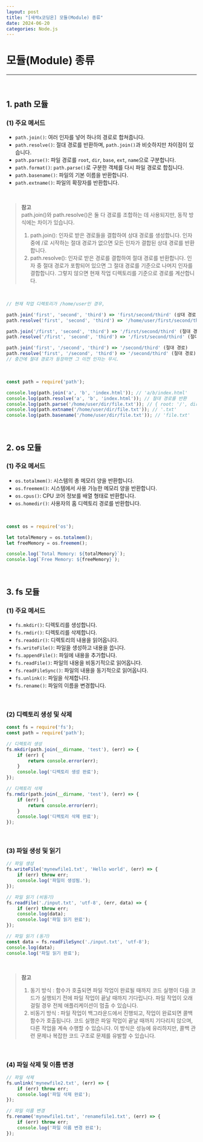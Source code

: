 ```yaml
---
layout: post
title: "[새싹x코딩온] 모듈(Module) 종류"
date: 2024-06-20
categories: Node.js
---
```


# 모듈(Module) 종류

<hr>
<br>

## 1. path 모듈

### (1) 주요 메서드

- `path.join()`: 여러 인자를 넣어 하나의 경로로 합쳐줍니다.
- `path.resolve()`: 절대 경로를 반환하며, `path.join()`과 비슷하지만 차이점이 있습니다.
- `path.parse()`: 파일 경로를 `root`, `dir`, `base`, `ext`, `name`으로 구분합니다.
- `path.format()`: `path.parse()`로 구분한 객체를 다시 파일 경로로 합칩니다.
- `path.basename()`: 파일의 기본 이름을 반환합니다.
- `path.extname()`: 파일의 확장자를 반환합니다.

<br>

> **참고** <br>
path.join()와 path.resolve()은 둘 다 경로를 조합하는 데 사용되지만, 동작 방식에는 차이가 있습니다. <br>
> 1) path.join(): 인자로 받은 경로들을 결합하여 상대 경로를 생성합니다. 인자 중에 /로 시작하는 절대 경로가 없으면 모든 인자가 결합된 상대 경로를 반환합니다.
> 2) path.resolve(): 인자로 받은 경로를 결합하여 절대 경로를 반환합니다. 인자 중 절대 경로가 포함되어 있으면 그 절대 경로를 기준으로 나머지 인자를 결합합니다. 그렇지 않으면 현재 작업 디렉토리를 기준으로 경로를 계산합니다.

<br>

``` js
// 현재 작업 디렉토리가 /home/user인 경우,

path.join('first', 'second', 'third') => 'first/second/third' (상대 경로)
path.resolve('first', 'second', 'third') => '/home/user/first/second/third' (절대 경로)

path.join('/first', 'second', 'third') => '/first/second/third' (절대 경로)
path.resolve('/first', 'second', 'third') => '/first/second/third' (절대 경로)

path.join('first', '/second', 'third') => '/second/third' (절대 경로)
path.resolve('first', '/second', 'third') => '/second/third' (절대 경로)
// 중간에 절대 경로가 등장하면 그 이전 인자는 무시.
```

<br>

```js
const path = require('path');

console.log(path.join('a', 'b', 'index.html')); // 'a/b/index.html'
console.log(path.resolve('a', 'b', 'index.html')); // 절대 경로를 반환
console.log(path.parse('/home/user/dir/file.txt')); // { root: '/', dir: '/home/user/dir', base: 'file.txt', ext: '.txt', name: 'file' }
console.log(path.extname('/home/user/dir/file.txt')); // '.txt'
console.log(path.basename('/home/user/dir/file.txt')); // 'file.txt'
```

<br>

## 2. os 모듈

### (1) 주요 메서드

- `os.totalmem()`: 시스템의 총 메모리 양을 반환합니다.
- `os.freemem()`: 시스템에서 사용 가능한 메모리 양을 반환합니다.
- `os.cpus()`: CPU 코어 정보를 배열 형태로 반환합니다.
- `os.homedir()`: 사용자의 홈 디렉토리 경로를 반환합니다.

<br>

```js
const os = require('os');

let totalMemory = os.totalmem();
let freeMemory = os.freemem();

console.log(`Total Memory: ${totalMemory}`);
console.log(`Free Memory: ${freeMemory}`);
```

<br>

## 3. fs 모듈

### (1) 주요 메서드

- `fs.mkdir()`: 디렉토리를 생성합니다.
- `fs.rmdir()`: 디렉토리를 삭제합니다.
- `fs.readdir()`: 디렉토리의 내용을 읽어옵니다.
- `fs.writeFile()`: 파일을 생성하고 내용을 씁니다.
- `fs.appendFile()`: 파일에 내용을 추가합니다.
- `fs.readFile()`: 파일의 내용을 비동기적으로 읽어옵니다.
- `fs.readFileSync()`: 파일의 내용을 동기적으로 읽어옵니다.
- `fs.unlink()`: 파일을 삭제합니다.
- `fs.rename()`: 파일의 이름을 변경합니다.

<br>

### (2) 디렉토리 생성 및 삭제

```js
const fs = require('fs');
const path = require('path');

// 디렉토리 생성
fs.mkdir(path.join(__dirname, 'test'), (err) => {
    if (err) {
        return console.error(err);
    }
    console.log('디렉토리 생성 완료');
});

// 디렉토리 삭제
fs.rmdir(path.join(__dirname, 'test'), (err) => {
    if (err) {
        return console.error(err);
    }
    console.log('디렉토리 삭제 완료');
});
```

<br>

### (3) 파일 생성 및 읽기

```js
// 파일 생성
fs.writeFile('mynewfile1.txt', 'Hello world', (err) => {
    if (err) throw err;
    console.log('파일이 생성됨.');
});

// 파일 읽기 (비동기)
fs.readFile('./input.txt', 'utf-8', (err, data) => {
    if (err) throw err;
    console.log(data);
    console.log('파일 읽기 완료');
});

// 파일 읽기 (동기)
const data = fs.readFileSync('./input.txt', 'utf-8');
console.log(data);
console.log('파일 읽기 완료');
```

<br>

> **참고**
> 1) 동기 방식 : 함수가 호출되면 파일 작업이 완료될 때까지 코드 실행이 다음 코드가 실행되기 전에 파일 작업이 끝날 때까지 기다립니다. 파일 작업이 오래 걸릴 경우 전체 애플리케이션이 멈출 수 있습니다.
> 2) 비동기 방식 : 파일 작업이 백그라운드에서 진행되고, 작업이 완료되면 콜백 함수가 호출됩니다. 코드 실행은 파일 작업이 끝날 때까지 기다리지 않으며, 다른 작업을 계속 수행할 수 있습니다. 이 방식은 성능에 유리하지만, 콜백 관련 문제나 복잡한 코드 구조로 문제를 유발할 수 있습니다.

<br>

### (4) 파일 삭제 및 이름 변경

```js
// 파일 삭제
fs.unlink('mynewfile2.txt', (err) => {
    if (err) throw err;
    console.log('파일 삭제 완료');
});

// 파일 이름 변경
fs.rename('mynewfile1.txt', 'renamefile1.txt', (err) => {
    if (err) throw err;
    console.log('파일 이름 변경 완료');
});
```
